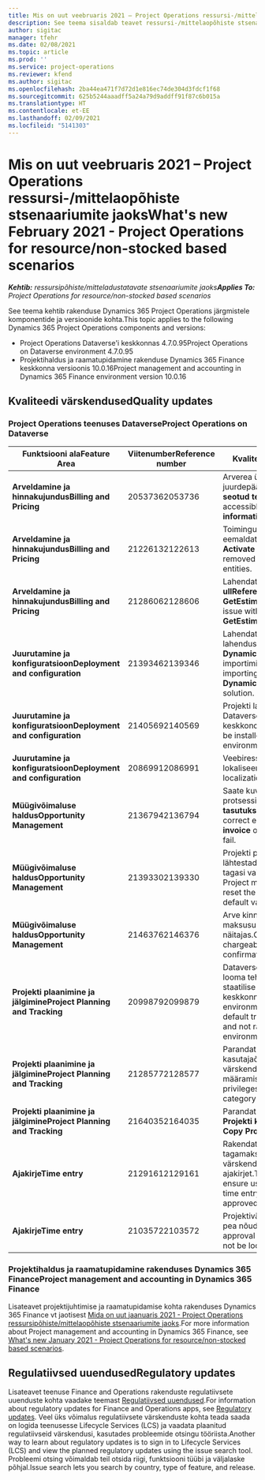 ```yaml
---
title: Mis on uut veebruaris 2021 – Project Operations ressursi-/mittelaopõhiste stsenaariumite jaoks
description: See teema sisaldab teavet ressursi-/mittelaopõhiste stsenaariumite jaoks mõeldud rakenduse Project Operations 2021. aasta veebruari väljalaskes saadaolevate kvaliteedi värskenduste kohta.
author: sigitac
manager: tfehr
ms.date: 02/08/2021
ms.topic: article
ms.prod: ''
ms.service: project-operations
ms.reviewer: kfend
ms.author: sigitac
ms.openlocfilehash: 2ba44ea471f7d72d1e816ec74de304d3fdcf1f68
ms.sourcegitcommit: 625b5244aaadff5a24a79d9addff91f87c6b015a
ms.translationtype: HT
ms.contentlocale: et-EE
ms.lasthandoff: 02/09/2021
ms.locfileid: "5141303"
---
```

# <a name="whats-new-february-2021---project-operations-for-resourcenon-stocked-based-scenarios"></a><span data-ttu-id="74cf5-103">Mis on uut veebruaris 2021 – Project Operations ressursi-/mittelaopõhiste stsenaariumite jaoks</span><span class="sxs-lookup"><span data-stu-id="74cf5-103">What's new February 2021 - Project Operations for resource/non-stocked based scenarios</span></span>

<span data-ttu-id="74cf5-104">_**Kehtib:** ressursipõhiste/mitteladustatavate stsenaariumite jaoks_</span><span class="sxs-lookup"><span data-stu-id="74cf5-104">_**Applies To:** Project Operations for resource/non-stocked based scenarios_</span></span>

<span data-ttu-id="74cf5-105">See teema kehtib rakenduse Dynamics 365 Project Operations järgmistele komponentide ja versioonide kohta.</span><span class="sxs-lookup"><span data-stu-id="74cf5-105">This topic applies to the following Dynamics 365 Project Operations components and versions:</span></span>

- <span data-ttu-id="74cf5-106">Project Operations Dataverse'i keskkonnas 4.7.0.95</span><span class="sxs-lookup"><span data-stu-id="74cf5-106">Project Operations on Dataverse environment 4.7.0.95</span></span>
- <span data-ttu-id="74cf5-107">Projektihaldus ja raamatupidamine rakenduse Dynamics 365 Finance keskkonna versioonis 10.0.16</span><span class="sxs-lookup"><span data-stu-id="74cf5-107">Project management and accounting in Dynamics 365 Finance environment version 10.0.16</span></span> 

## <a name="quality-updates"></a><span data-ttu-id="74cf5-108">Kvaliteedi värskendused</span><span class="sxs-lookup"><span data-stu-id="74cf5-108">Quality updates</span></span>

### <a name="project-operations-on-dataverse"></a><span data-ttu-id="74cf5-109">Project Operations teenuses Dataverse</span><span class="sxs-lookup"><span data-stu-id="74cf5-109">Project Operations on Dataverse</span></span>

| <span data-ttu-id="74cf5-110">**Funktsiooni ala**</span><span class="sxs-lookup"><span data-stu-id="74cf5-110">**Feature Area**</span></span> | <span data-ttu-id="74cf5-111">**Viitenumber**</span><span class="sxs-lookup"><span data-stu-id="74cf5-111">**Reference number**</span></span> | <span data-ttu-id="74cf5-112">**Kvaliteedi värskendus**</span><span class="sxs-lookup"><span data-stu-id="74cf5-112">**Quality update**</span></span> |
| --- | --- | --- |
| <span data-ttu-id="74cf5-113">**Arveldamine ja hinnakujundus**</span><span class="sxs-lookup"><span data-stu-id="74cf5-113">**Billing and Pricing**</span></span> | <span data-ttu-id="74cf5-114">2053736</span><span class="sxs-lookup"><span data-stu-id="74cf5-114">2053736</span></span> | <span data-ttu-id="74cf5-115">Arverea üksikasjad on nüüd juurdepääsetav jaotises **Arve** > **Arvega seotud teave**.</span><span class="sxs-lookup"><span data-stu-id="74cf5-115">Invoice line details are now accessible by going to **Invoice** > **Related information**.</span></span> |
| <span data-ttu-id="74cf5-116">**Arveldamine ja hinnakujundus**</span><span class="sxs-lookup"><span data-stu-id="74cf5-116">**Billing and Pricing**</span></span> | <span data-ttu-id="74cf5-117">2122613</span><span class="sxs-lookup"><span data-stu-id="74cf5-117">2122613</span></span> | <span data-ttu-id="74cf5-118">Toimingud **Aktiveeri** ja **Deaktiveeri** eemaldati **Hinnakirja** seose olemitelt.</span><span class="sxs-lookup"><span data-stu-id="74cf5-118">The **Activate** and **Deactivate** actions were removed from the **Price List** association entities.</span></span> |
| <span data-ttu-id="74cf5-119">**Arveldamine ja hinnakujundus**</span><span class="sxs-lookup"><span data-stu-id="74cf5-119">**Billing and Pricing**</span></span> | <span data-ttu-id="74cf5-120">2128606</span><span class="sxs-lookup"><span data-stu-id="74cf5-120">2128606</span></span> | <span data-ttu-id="74cf5-121">Lahendatud on probleem tõrkega **ullReferenceException** lisandmoodulis **GetEstimatesForProject**.</span><span class="sxs-lookup"><span data-stu-id="74cf5-121">Resolved the issue with **ullReferenceException** in the **GetEstimatesForProject** plug-in.</span></span> |
| <span data-ttu-id="74cf5-122">**Juurutamine ja konfiguratsioon**</span><span class="sxs-lookup"><span data-stu-id="74cf5-122">**Deployment and configuration**</span></span> | <span data-ttu-id="74cf5-123">2139346</span><span class="sxs-lookup"><span data-stu-id="74cf5-123">2139346</span></span> | <span data-ttu-id="74cf5-124">Lahendatud on probleem mittehallatava lahenduse **Dynamics365ProjectOperationsDualWrite** importimisega.</span><span class="sxs-lookup"><span data-stu-id="74cf5-124">Resolved the issue with importing unmanaged **Dynamics365ProjectOperationsDualWrite** solution.</span></span> |
| <span data-ttu-id="74cf5-125">**Juurutamine ja konfiguratsioon**</span><span class="sxs-lookup"><span data-stu-id="74cf5-125">**Deployment and configuration**</span></span> | <span data-ttu-id="74cf5-126">2140569</span><span class="sxs-lookup"><span data-stu-id="74cf5-126">2140569</span></span> | <span data-ttu-id="74cf5-127">Projekti lahendus ei tohi olla installitud Dataverse'i meeskondade keskkondadesse.</span><span class="sxs-lookup"><span data-stu-id="74cf5-127">Project solution must not be installed in the Dataverse Teams environments.</span></span> |
| <span data-ttu-id="74cf5-128">**Juurutamine ja konfiguratsioon**</span><span class="sxs-lookup"><span data-stu-id="74cf5-128">**Deployment and configuration**</span></span> | <span data-ttu-id="74cf5-129">2086991</span><span class="sxs-lookup"><span data-stu-id="74cf5-129">2086991</span></span> | <span data-ttu-id="74cf5-130">Veebiressursside piiratud kohandamise lokaliseerimine.</span><span class="sxs-lookup"><span data-stu-id="74cf5-130">Restricted customizing localization of web resources.</span></span> |
| <span data-ttu-id="74cf5-131">**Müügivõimaluse haldus**</span><span class="sxs-lookup"><span data-stu-id="74cf5-131">**Opportunity Management**</span></span> | <span data-ttu-id="74cf5-132">2136794</span><span class="sxs-lookup"><span data-stu-id="74cf5-132">2136794</span></span> | <span data-ttu-id="74cf5-133">Saate kuvada õige tõrketeate, kui protsessid **Arve kinnitamine** või **Arve tasutuks märkimine** nurjub.</span><span class="sxs-lookup"><span data-stu-id="74cf5-133">Display the correct error message when the **Confirm invoice** or **Mark invoice as paid** processes fail.</span></span> |
| <span data-ttu-id="74cf5-134">**Müügivõimaluse haldus**</span><span class="sxs-lookup"><span data-stu-id="74cf5-134">**Opportunity Management**</span></span> | <span data-ttu-id="74cf5-135">2139330</span><span class="sxs-lookup"><span data-stu-id="74cf5-135">2139330</span></span> | <span data-ttu-id="74cf5-136">Projekti projektijuhi muutmine ei tohi lähtestada omanikuks olevat ettevõtet tagasi vaikeväärtusele.</span><span class="sxs-lookup"><span data-stu-id="74cf5-136">Changing the Project manager on a project must not reset the owning company back to the default value.</span></span> |
| <span data-ttu-id="74cf5-137">**Müügivõimaluse haldus**</span><span class="sxs-lookup"><span data-stu-id="74cf5-137">**Opportunity Management**</span></span> | <span data-ttu-id="74cf5-138">2146376</span><span class="sxs-lookup"><span data-stu-id="74cf5-138">2146376</span></span> | <span data-ttu-id="74cf5-139">Arve kinnituselt luuakse parandatud maksusumma mittearveldatavad tegelikus näitajas.</span><span class="sxs-lookup"><span data-stu-id="74cf5-139">Corrected tax amount in a non-chargeable actual is created from invoice confirmation.</span></span> |
| <span data-ttu-id="74cf5-140">**Projekti plaanimine ja jälgimine**</span><span class="sxs-lookup"><span data-stu-id="74cf5-140">**Project Planning and Tracking**</span></span> | <span data-ttu-id="74cf5-141">2099879</span><span class="sxs-lookup"><span data-stu-id="74cf5-141">2099879</span></span> | <span data-ttu-id="74cf5-142">Dataverse'i keskkonna juurutamine peab looma tehingu vaikekategooria koos staatilise ID-ga ja mitte seda juhuslikult keskkonna kohta looma.</span><span class="sxs-lookup"><span data-stu-id="74cf5-142">The Dataverse environment deployment must create a default transaction category with a static ID and not randomly generate one per environment.</span></span> |
| <span data-ttu-id="74cf5-143">**Projekti plaanimine ja jälgimine**</span><span class="sxs-lookup"><span data-stu-id="74cf5-143">**Project Planning and Tracking**</span></span> | <span data-ttu-id="74cf5-144">2128577</span><span class="sxs-lookup"><span data-stu-id="74cf5-144">2128577</span></span> | <span data-ttu-id="74cf5-145">Parandatud on Project Service'i kasutajaõigused tehingu kategooria värskendamiseks ressursi määramisel.</span><span class="sxs-lookup"><span data-stu-id="74cf5-145">Fixed the Project service user privileges to update the transaction category on a resource assignment.</span></span> |
| <span data-ttu-id="74cf5-146">**Projekti plaanimine ja jälgimine**</span><span class="sxs-lookup"><span data-stu-id="74cf5-146">**Project Planning and Tracking**</span></span> | <span data-ttu-id="74cf5-147">2164035</span><span class="sxs-lookup"><span data-stu-id="74cf5-147">2164035</span></span> | <span data-ttu-id="74cf5-148">Parandatud on probleemid funktsiooniga **Projekti kopeerimine**.</span><span class="sxs-lookup"><span data-stu-id="74cf5-148">Fixed issues with the **Copy Project** function.</span></span> |
| <span data-ttu-id="74cf5-149">**Ajakirje**</span><span class="sxs-lookup"><span data-stu-id="74cf5-149">**Time entry**</span></span> | <span data-ttu-id="74cf5-150">2129161</span><span class="sxs-lookup"><span data-stu-id="74cf5-150">2129161</span></span> | <span data-ttu-id="74cf5-151">Rakendatakse kitsamaid piiranguid tagamaks, et kasutajad ei saaks muuta või värskendada esitatud või kinnitatud ajakirjet.</span><span class="sxs-lookup"><span data-stu-id="74cf5-151">Tighter restrictions are applied to ensure users can't change and update a time entry that has been submitted or approved.</span></span> |
| <span data-ttu-id="74cf5-152">**Ajakirje**</span><span class="sxs-lookup"><span data-stu-id="74cf5-152">**Time entry**</span></span> | <span data-ttu-id="74cf5-153">2103572</span><span class="sxs-lookup"><span data-stu-id="74cf5-153">2103572</span></span> | <span data-ttu-id="74cf5-154">Projektiväliste ajakirjete aja kinnitamine ei pea nõudma projekti kinnitaja rolli.</span><span class="sxs-lookup"><span data-stu-id="74cf5-154">Time approval for non-project time entries must not be looking for project approver role.</span></span> |

### <a name="project-management-and-accounting-in-dynamics-365-finance"></a><span data-ttu-id="74cf5-155">Projektihaldus ja raamatupidamine rakenduses Dynamics 365 Finance</span><span class="sxs-lookup"><span data-stu-id="74cf5-155">Project management and accounting in Dynamics 365 Finance</span></span> 

<span data-ttu-id="74cf5-156">Lisateavet projektijuhtimise ja raamatupidamise kohta rakenduses Dynamics 365 Finance vt jaotisest [Mida on uut jaanuaris 2021 - Project Operations ressursipõhiste/mittelaopõhiste stsenaariumite jaoks](whats-new-jan-2021-resource-based.md).</span><span class="sxs-lookup"><span data-stu-id="74cf5-156">For more information about Project management and accounting in Dynamics 365 Finance, see [What's new January 2021 - Project Operations for resource/non-stocked based scenarios](whats-new-jan-2021-resource-based.md).</span></span>


## <a name="regulatory-updates"></a><span data-ttu-id="74cf5-157">Regulatiivsed uuendused</span><span class="sxs-lookup"><span data-stu-id="74cf5-157">Regulatory updates</span></span>

<span data-ttu-id="74cf5-158">Lisateavet teenuse Finance and Operations rakenduste regulatiivsete uuenduste kohta vaadake teemast [Regulatiivsed uuendused](https://docs.microsoft.com/dynamics365/finance/localizations/regulatory-updates).</span><span class="sxs-lookup"><span data-stu-id="74cf5-158">For information about regulatory updates for Finance and Operations apps, see [Regulatory updates](https://docs.microsoft.com/dynamics365/finance/localizations/regulatory-updates).</span></span> <span data-ttu-id="74cf5-159">Veel üks võimalus regulatiivsete värskenduste kohta teada saada on logida teenusesse Lifecycle Services (LCS) ja vaadata plaanitud regulatiivseid värskendusi, kasutades probleemide otsingu tööriista.</span><span class="sxs-lookup"><span data-stu-id="74cf5-159">Another way to learn about regulatory updates is to sign in to Lifecycle Services (LCS) and view the planned regulatory updates using the issue search tool.</span></span> <span data-ttu-id="74cf5-160">Probleemi otsing võimaldab teil otsida riigi, funktsiooni tüübi ja väljalaske põhjal.</span><span class="sxs-lookup"><span data-stu-id="74cf5-160">Issue search lets you search by country, type of feature, and release.</span></span>
